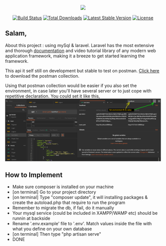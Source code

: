 <p align="center"><img src="https://laravel.com/assets/img/components/logo-laravel.svg"></p>

<p align="center">
<a href="https://travis-ci.org/laravel/framework"><img src="https://travis-ci.org/laravel/framework.svg" alt="Build Status"></a>
<a href="https://packagist.org/packages/laravel/framework"><img src="https://poser.pugx.org/laravel/framework/d/total.svg" alt="Total Downloads"></a>
<a href="https://packagist.org/packages/laravel/framework"><img src="https://poser.pugx.org/laravel/framework/v/stable.svg" alt="Latest Stable Version"></a>
<a href="https://packagist.org/packages/laravel/framework"><img src="https://poser.pugx.org/laravel/framework/license.svg" alt="License"></a>
</p>

## Salam,

About this project : using mySql & laravel. Laravel has the most extensive and thorough [documentation](https://laravel.com/docs) and video tutorial library of any modern web application framework, making it a breeze to get started learning the framework.

This api it self still on development but stable to test on postman. [Click here](https://drive.google.com/open?id=1ZOW44XrxHNL09aNO19GBzMkIVWKEFv5p) to download the postman collection. 

Using that postman collection would be easier if you also set the environment, in case later you'll have several server or to just cope with repetitive declaration. You could set it like this, ![how to set environment in postman](public/images/setEnvironmentPostman.PNG) 


## How to Implement

- Make sure composer is installed on your machine
- [on terminal] Go to your project directory
- [on terminal] Type "composer update", it will installing packages & create the autoload.php that require to run the program
- Remember to migrate the db, if fail, do it manually
- Your mysql service (could be included in XAMPP/WAMP etc) should be runnin at backside
- Rename '.env.example' file to '.env'. Match values inside the file with what you define on your own database
- [on terminal] Then type "php artisan serve"
- DONE







